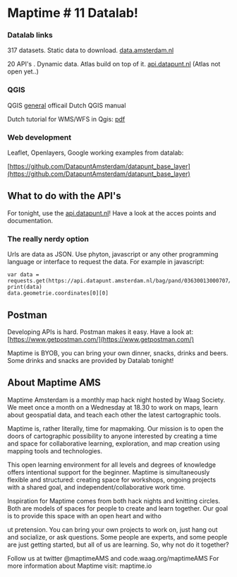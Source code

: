 # Maptime # 11 Datalab!


### Datalab links

317 datasets. Static data to download.
[data.amsterdam.nl](data.amsterdam.nl)

20 API's . Dynamic data. Atlas build on top of it. 
[api.datapunt.nl](https://api.datapunt.amsterdam.nl/api/)
(Atlas not open yet..)


### QGIS

QGIS [general](http://www.qgis.org/nl/docs/index.html) officail Dutch QGIS manual

Dutch tutorial for WMS/WFS in Qgis:
[pdf](/qgis_-_webservices.pdf)

### Web development

Leaflet, Openlayers, Google working examples from datalab:

[https://github.com/DatapuntAmsterdam/datapunt_base_layer](https://github.com/DatapuntAmsterdam/datapunt_base_layer)

## What to do with the API's

For tonight, use the [api.datapunt.nl](https://api.datapunt.amsterdam.nl/api/)! Have a look at the acces points and documentation. 

### The really nerdy option
Urls are data as JSON. Use phyton, javascript or any other programming language or interface to request the data.
For example in javascript:

	var data = requests.get(https://api.datapunt.amsterdam.nl/bag/pand/03630013000707/)
	print(data)
	data.geometrie.coordinates[0][0]

## Postman
Developing APIs is hard. Postman makes it easy. Have a look at:
[https://www.getpostman.com/](https://www.getpostman.com/)

Maptime is BYOB,  you can bring your own dinner, snacks, drinks and beers. Some drinks and snacks are provided by Datalab tonight!


## About Maptime AMS

Maptime Amsterdam is a monthly map hack night hosted by Waag Society. We meet once a month on a Wednesday at 18.30 to work on maps, learn about geospatial data, and teach each other the latest cartographic tools.

Maptime is, rather literally, time for mapmaking. Our mission is to open the doors of cartographic possibility to anyone interested by creating a time and space for collaborative learning, exploration, and map creation using mapping tools and technologies.

This open learning environment for all levels and degrees of knowledge offers intentional support for the beginner. Maptime is simultaneously flexible and structured: creating space for workshops, ongoing projects with a shared goal, and independent/collaborative work time.

Inspiration for Maptime comes from both hack nights and knitting circles. Both are models of spaces for people to create and learn together. Our goal is to provide this space with an open heart and witho

ut pretension. You can bring your own projects to work on, just hang out and socialize, or ask questions. Some people are experts, and some people are just getting started, but all of us are learning. So, why not do it together?

Follow us at twitter @maptimeAMS and code.waag.org/maptimeAMS
For more information about Maptime visit: maptime.io

